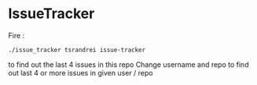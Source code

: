 # IssueTracker

Fire :
```
./issue_tracker tsrandrei issue-tracker
```
to find out the last 4 issues in this repo
Change username and repo to find out last 4 or more issues in given user / repo

